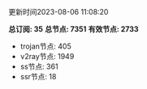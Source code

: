更新时间2023-08-06 11:08:20

**总订阅: 35**
**总节点: 7351**
**有效节点: 2733**
- trojan节点: 405
- v2ray节点: 1949
- ss节点: 361
- ssr节点: 18
